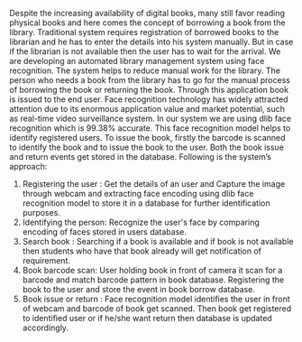 Despite the increasing availability of digital books, many still favor reading physical books and here comes the concept of borrowing a book from the library. Traditional system requires registration of borrowed books to the librarian and he has to enter the details into his system manually. But in case if the librarian is not available then the user has to wait for the arrival.  We are developing an automated library management system using face recognition. The system helps to reduce manual work for the library. The person who needs a book from the library has to go for the manual process of borrowing the book or returning the book. Through this application book is issued to the end user. Face recognition technology has widely attracted attention due to its enormous application value and market potential, such as real-time video surveillance system. In our system we are using dlib face recognition which is 99.38% accurate. This face recognition model helps to identify registered users.  To issue the book, firstly the barcode is scanned to identify the book and to issue the book to the user. Both the book issue and return events get stored in the database.  Following is the system’s approach:
1. Registering the user : Get the details of an user and Capture the image through webcam and extracting face encoding using dlib face recognition model to store it in a database for further identification purposes.
2. Identifying the person: Recognize the user's face by comparing encoding of faces stored in users database.
3. Search book : Searching if a book is available and if book is not available then students who have that book already will get notification of requirement. 
4. Book barcode scan: User holding book in front of camera it scan for a barcode and match barcode pattern in book database. Registering the book to the user and store the event in book borrow database.
5. Book issue or return : Face recognition model identifies the user in front of webcam and barcode of book get scanned. Then book get registered to identified user or if he/she want return then database is updated accordingly.
